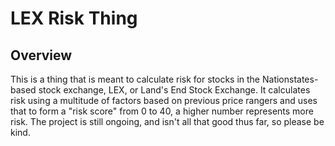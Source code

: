 # LEX Risk Thing

## Overview

This is a thing that is meant to calculate risk for stocks in the Nationstates-based stock exchange, LEX, or Land's End Stock Exchange. It calculates risk using a multitude of factors based on previous price rangers and uses that to form a "risk score" from 0 to 40, a higher number represents more risk. The project is still ongoing, and isn't all that good thus far, so please be kind.
